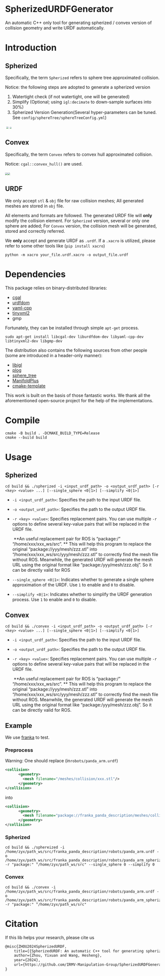 # SpherizedURDFGenerator
An automatic C++ only tool for generating spherized / convex version of collision geometry and write URDF automatically. 

# Introduction

## Spherized

Specifically, the term `Spherized` refers to sphere tree approximated collision.

Notice: the following steps are adopted to generate a spherized version

1. Watertight check (if not watertight, one will be generated)
2. Simplify (Optional; using `igl:decimate` to down-sample surfaces into 30%)
3. Spherized Version Generation(Several hyper-parameters can be tuned. See `config/sphereTree/sphereTreeConfig.yml`)

​				<img src="./assets/origin2.jpg" style="zoom:45%;" /> <img src="./assets/spherized.jpg" style="zoom:40%;" />

## Convex

Specifically, the term `Convex` refers to convex hull approximated collision.

Notice: `cgal::convex_hull()` are used.

​				<img src="./assets/origin.png" style="zoom:50%;" /><img src="./assets/convex.png" style="zoom:50%;" />

## URDF

We only accept `stl` & `obj` file for raw collision meshes; All generated meshes are stored in `obj` file. 

All elements and formats are followed. The generated URDF file will **only** modify the collision element. For `Spherized` version, several or only one sphere are added; For `Convex` version, the collision mesh will be generated, stored and correctly referred. 

We **only** accept  and generate URDF as `.urdf`. If a `.xacro` is utilized, please refer to some other tools like (`pip install xacro`)

`python -m xacro your_file.urdf.xacro -o output_file.urdf`

# Dependencies

This package relies on binary-distributed libraries:

- [cgal](https://github.com/CGAL/cgal?tab=License-1-ov-file)
- [urdfdom](https://github.com/ros/urdfdom)
- [yaml-cpp](https://github.com/jbeder/yaml-cpp)
- [tinyxml2](https://github.com/leethomason/tinyxml2)
- gmp

Fortunately, they can be installed through simple `apt-get` process.  

```shell
sudo apt-get install libcgal-dev liburdfdom-dev libyaml-cpp-dev libtinyxml2-dev libgmp-dev
```

The distribution also contains the following sources from other people (some are introduced in a header-only manner):

- [libigl](https://github.com/libigl/libigl)
- [plog](https://github.com/SergiusTheBest/plog)
- [sphere_tree](https://github.com/mlund/spheretree)
- [ManifoldPlus](https://github.com/hjwdzh/ManifoldPlus)
- [cmake-template](https://github.com/cpp-best-practices/cmake_template/tree/main)

This work is built on the basis of those fantastic works. We thank all the aforementioned open-source project for the help of the implementations.

# Compile

```shell
cmake -B build . -DCMAKE_BUILD_TYPE=Release
cmake --build build 
```

# Usage

## Spherized

```shell
cd build && ./spherized -i <input_urdf_path> -o <output_urdf_path> [-r <key> <value> ...] [--single_sphere <0|1>] [--simplify <0|1>]
```

- `-i <input_urdf_path>`: Specifies the path to the input URDF file.

- `-o <output_urdf_path>`: Specifies the path to the output URDF file.

- `-r <key> <value>`: Specifies replacement pairs. You can use multiple `-r` options to define several key-value pairs that will be replaced in the URDF file.   

  ​	**An useful replacement pair for ROS is “package:/” “/home/xxx/xxx_ws/src”. ** This will help this program to replace the original “package://yyy/mesh/zzz.stl” into “/home/xxx/xxx_ws/src/yyy/mesh/zzz.stl” to correctly find the mesh file without ROS. Meanwhile, the generated URDF will generate the mesh URL using the original format like “package:/yyy/mesh/zzz.obj”. So it can be directly valid for ROS

- `--single_sphere <0|1>`: Indicates whether to generate a single sphere approximation of the URDF. Use `1` to enable and `0` to disable.

- `--simplify <0|1>`: Indicates whether to simplify the URDF generation process. Use `1` to enable and `0` to disable.

## Convex

```shell
cd build && ./convex -i <input_urdf_path> -o <output_urdf_path> [-r <key> <value> ...] [--single_sphere <0|1>] [--simplify <0|1>]
```

- `-i <input_urdf_path>`: Specifies the path to the input URDF file.

- `-o <output_urdf_path>`: Specifies the path to the output URDF file.

- `-r <key> <value>`: Specifies replacement pairs. You can use multiple `-r` options to define several key-value pairs that will be replaced in the URDF file.   

  ​	**An useful replacement pair for ROS is “package:/” “/home/xxx/xxx_ws/src”. ** This will help this program to replace the original “package://yyy/mesh/zzz.stl” into “/home/xxx/xxx_ws/src/yyy/mesh/zzz.stl” to correctly find the mesh file without ROS. Meanwhile, the generated URDF will generate the mesh URL using the original format like “package:/yyy/mesh/zzz.obj”. So it can be directly valid for ROS.



## Example

We use [franka](https://github.com/justagist/franka_panda_description) to test.

### Preprocess

Warning: One should replace (in`robots/panda_arm.urdf`)

```xml
<collision>
      <geometry>
        <mesh filename="/meshes/collision/xxx.stl"/>
      </geometry>
</collision>
```

into

```xml
<collision>
      <geometry>
        <mesh filename="package://franka_panda_description/meshes/collision/xxx.stl"/>
      </geometry>
</collision>
```

### Spherized

```shell
cd build && ./sphereized -i /home/zyx/path_ws/src/franka_panda_description/robots/panda_arm.urdf -o /home/zyx/path_ws/src/franka_panda_description/robots/panda_arm_spherized.urdf -r "package:" "/home/zyx/path_ws/src" --single_sphere 0 --simplify 0
```

### Convex

```shell
cd build && ./convex -i /home/zyx/path_ws/src/franka_panda_description/robots/panda_arm.urdf -o /home/zyx/path_ws/src/franka_panda_description/robots/panda_arm_spherized.urdf -r "package:" "/home/zyx/path_ws/src"
```

# Citation

If this lib helps your research, please cite us

```latex
@misc{ZHOU2024SpherizedURDF,
    title={{SpherizedURDF: An automatic C++ tool for generating spherized / convex version of collision geometry and write URDF automatically}}, 
    author={Zhou, Yixuan and Wang, Hesheng}, 
    year={2024},
    url={https://github.com/IRMV-Manipulation-Group/SpherizedURDFGenerator}
}
```

